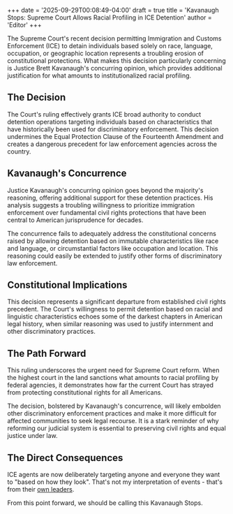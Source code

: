 +++
date = '2025-09-29T00:08:49-04:00'
draft = true
title = 'Kavanaugh Stops: Supreme Court Allows Racial Profiling in ICE Detention'
author = 'Editor'
+++

The Supreme Court's recent decision permitting Immigration and Customs Enforcement (ICE) to detain individuals based solely on race, language, occupation, or geographic location represents a troubling erosion of constitutional protections. What makes this decision particularly concerning is Justice Brett Kavanaugh's concurring opinion, which provides additional justification for what amounts to institutionalized racial profiling.

<!--more-->

## The Decision

The Court's ruling effectively grants ICE broad authority to conduct detention operations targeting individuals based on characteristics that have historically been used for discriminatory enforcement. This decision undermines the Equal Protection Clause of the Fourteenth Amendment and creates a dangerous precedent for law enforcement agencies across the country.

## Kavanaugh's Concurrence

Justice Kavanaugh's concurring opinion goes beyond the majority's reasoning, offering additional support for these detention practices. His analysis suggests a troubling willingness to prioritize immigration enforcement over fundamental civil rights protections that have been central to American jurisprudence for decades.

The concurrence fails to adequately address the constitutional concerns raised by allowing detention based on immutable characteristics like race and language, or circumstantial factors like occupation and location. This reasoning could easily be extended to justify other forms of discriminatory law enforcement.

## Constitutional Implications

This decision represents a significant departure from established civil rights precedent. The Court's willingness to permit detention based on racial and linguistic characteristics echoes some of the darkest chapters in American legal history, when similar reasoning was used to justify internment and other discriminatory practices.

## The Path Forward

This ruling underscores the urgent need for Supreme Court reform. When the highest court in the land sanctions what amounts to racial profiling by federal agencies, it demonstrates how far the current Court has strayed from protecting constitutional rights for all Americans.

The decision, bolstered by Kavanaugh's concurrence, will likely embolden other discriminatory enforcement practices and make it more difficult for affected communities to seek legal recourse. It is a stark reminder of why reforming our judicial system is essential to preserving civil rights and equal justice under law.

## The Direct Consequences

ICE agents are now deliberately targeting anyone and everyone they want to "based on how they look".  That's not my interpretation of events - that's from their [own leaders](https://chicago.suntimes.com/immigration/2025/09/28/ice-agents-spotted-downtown-on-michigan-avenue-along-chicago-river).

From this point forward, we should be calling this Kavanaugh Stops.